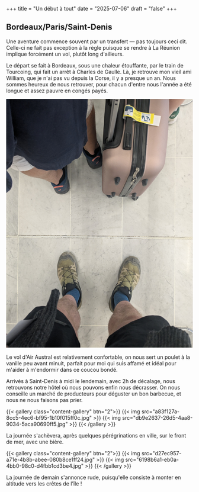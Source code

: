 +++
title = "Un début à tout"
date = "2025-07-06"
draft = "false"
+++

## Bordeaux/Paris/Saint-Denis

Une aventure commence souvent par un transfert — pas toujours ceci dit. Celle-ci ne fait pas exception à la règle
puisque se rendre à La Réunion implique forcément un vol, plutôt long d'ailleurs.

Le départ se fait à Bordeaux, sous une chaleur étouffante, par le train de Tourcoing, qui fait un arrêt à Charles de
Gaulle. Là, je retrouve mon vieil ami William, que je n'ai pas vu depuis la Corse, il y a presque un an. Nous sommes
heureux de nous retrouver, pour chacun d'entre nous l'année a été longue et assez pauvre en congés payés.

![an image from this adventure](3bc68fba-664e-432d-9cf3-2a2cac14a462.jpg)

Le vol d'Air Austral est relativement confortable, on nous sert un poulet à la vanille peu avant minuit, parfait pour
moi qui suis affamé et idéal pour m'aider à m'endormir dans ce coucou bondé.

Arrivés à Saint-Denis à midi le lendemain, avec 2h de décalage, nous retrouvons notre hôtel où nous pouvons enfin nous
décrasser. On nous conseille un marché de producteurs pour déguster un bon barbecue, et nous ne nous faisons pas prier.

{{< gallery class="content-gallery" btn="2">}}
{{< img src="a83f127a-8cc5-4ec6-bf95-1b10f015ff0c.jpg" >}}
{{< img src="db9e2637-26d5-4aa8-9034-5aca90690ff5.jpg" >}}
{{< /gallery >}}

La journée s'achèvera, après quelques pérégrinations en ville, sur le front de mer, avec une bière.

{{< gallery class="content-gallery" btn="2">}}
{{< img src="d27ec957-a71e-4b8b-abee-080b8ce1ff24.jpg" >}}
{{< img src="6198b6a1-eb0a-4bb0-98c0-d4fbb1cd3be4.jpg" >}}
{{< /gallery >}}

La journée de demain s'annonce rude, puisqu'elle consiste à monter en altitude vers les crêtes de l'île !
